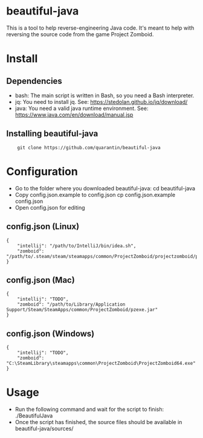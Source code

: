 # beautiful-java
This is a tool to help reverse-engineering Java code. It's meant to help with reversing the source code from the game Project Zomboid.

# Install
## Dependencies
- bash: The main script is written in Bash, so you need a Bash interpreter.
- jq: You need to install jq. See: https://stedolan.github.io/jq/download/
- java: You need a valid java runtime environment. See: https://www.java.com/en/download/manual.jsp

## Installing beautiful-java
		git clone https://github.com/quarantin/beautiful-java

# Configuration
- Go to the folder where you downloaded beautiful-java:
		cd beautiful-java
- Copy config.json.example to config.json
		cp config.json.example config.json
- Open config.json for editing
## config.json (Linux)
	{
		"intellij": "/path/to/IntelliJ/bin/idea.sh",
		"zomboid": "/path/to/.steam/steam/steamapps/common/ProjectZomboid/projectzomboid/pzexe.jar"
	}
## config.json (Mac)
	{
		"intellij": "TODO",
		"zomboid": "/path/to/Library/Application Support/Steam/SteamApps/common/ProjectZomboid/pzexe.jar"
	}
## config.json (Windows)
	{
		"intellij": "TODO",
		"zomboid":  "C:\SteamLibrary\steamapps\common\ProjectZomboid\ProjectZomboid64.exe"
	}

# Usage
- Run the following command and wait for the script to finish:
		./BeautifulJava
- Once the script has finished, the source files should be available in beautiful-java/sources/
